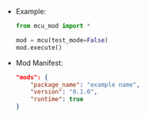 - Example:
  ``` python
  from mcu_mod import *

  mod = mcu(test_mode=False)
  mod.execute()
  ```
- Mod Manifest:
  ``` json
  "mods": {
      "package_name": "example name",
      "version": "0.1.0",
      "runtime": true
  }


